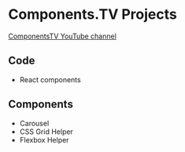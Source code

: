 # Components.TV Projects

[ComponentsTV YouTube channel](https://www.youtube.com/channel/UCSWVaGuP-DpMytSIYd6FAYw)

## Code

- React components

## Components

- Carousel
- CSS Grid Helper
- Flexbox Helper
